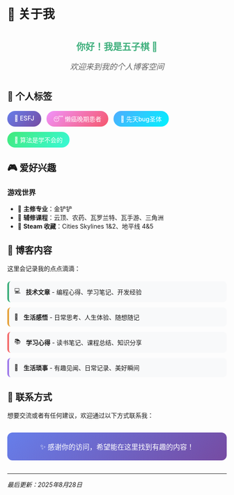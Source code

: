 # 👋 关于我

<div style="text-align: center; margin: 40px 0;">
  <h2 style="color: #3eaf7c; margin-bottom: 10px;">你好！我是五子棋 🎯</h2>
  <p style="font-size: 18px; color: #666; font-style: italic;">欢迎来到我的个人博客空间</p>
</div>

## 🧩 个人标签

<div style="display: flex; flex-wrap: wrap; gap: 12px; margin: 20px 0;">
  <span style="background: linear-gradient(135deg, #667eea 0%, #764ba2 100%); color: white; padding: 8px 16px; border-radius: 20px; font-size: 14px; font-weight: 500;">🧠 ESFJ</span>
  <span style="background: linear-gradient(135deg, #f093fb 0%, #f5576c 100%); color: white; padding: 8px 16px; border-radius: 20px; font-size: 14px; font-weight: 500;">😴 懒癌晚期患者</span>
  <span style="background: linear-gradient(135deg, #4facfe 0%, #00f2fe 100%); color: white; padding: 8px 16px; border-radius: 20px; font-size: 14px; font-weight: 500;">🐛 先天bug圣体</span>
  <span style="background: linear-gradient(135deg, #43e97b 0%, #38f9d7 100%); color: white; padding: 8px 16px; border-radius: 20px; font-size: 14px; font-weight: 500;">🧮 算法是学不会的</span>
</div>

## 🎮 爱好兴趣

### 游戏世界

- 🎲 **主修专业**：金铲铲
- 🎯 **辅修课程**：云顶、农药、瓦罗兰特、瓦手游、三角洲
- 🚗 **Steam 收藏**：Cities Skylines 1&2、地平线 4&5

## 📝 博客内容

这里会记录我的点点滴滴：

<div style="margin: 20px 0;">
  <div style="display: flex; align-items: center; margin: 12px 0; padding: 12px; background: #f8f9fa; border-radius: 8px; border-left: 4px solid #3eaf7c;">
    <span style="margin-right: 12px;">💻</span>
    <span><strong>技术文章</strong> - 编程心得、学习笔记、开发经验</span>
  </div>
  
  <div style="display: flex; align-items: center; margin: 12px 0; padding: 12px; background: #f8f9fa; border-radius: 8px; border-left: 4px solid #e6a23c;">
    <span style="margin-right: 12px;">💭</span>
    <span><strong>生活感悟</strong> - 日常思考、人生体验、随想随记</span>
  </div>
  
  <div style="display: flex; align-items: center; margin: 12px 0; padding: 12px; background: #f8f9fa; border-radius: 8px; border-left: 4px solid #f56c6c;">
    <span style="margin-right: 12px;">📚</span>
    <span><strong>学习心得</strong> - 读书笔记、课程总结、知识分享</span>
  </div>
  
  <div style="display: flex; align-items: center; margin: 12px 0; padding: 12px; background: #f8f9fa; border-radius: 8px; border-left: 4px solid #9f7aea;">
    <span style="margin-right: 12px;">🌈</span>
    <span><strong>生活琐事</strong> - 有趣见闻、日常记录、美好瞬间</span>
  </div>
</div>

## 🤝 联系方式

想要交流或者有任何建议，欢迎通过以下方式联系我：

<div style="text-align: center; margin: 30px 0; padding: 20px; background: linear-gradient(135deg, #667eea 0%, #764ba2 100%); border-radius: 12px; color: white;">
  <p style="margin: 0; font-size: 16px;">✨ 感谢你的访问，希望能在这里找到有趣的内容！</p>
</div>

---

*最后更新：2025年8月28日*
